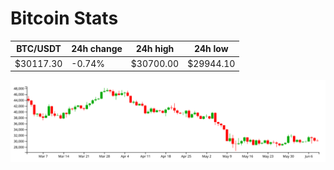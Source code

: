 # Bitcoin Stats

BTC/USDT|24h change|24h high|24h low|
|---|---|---|---|
|$30117.30|-0.74%|$30700.00|$29944.10|

<img src="./chart.svg">
